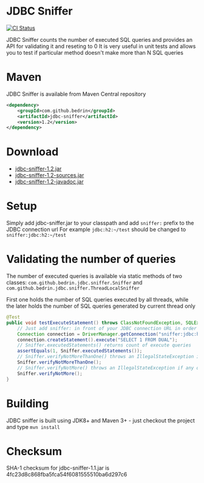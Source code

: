 JDBC Sniffer
============
[![CI Status](https://travis-ci.org/bedrin/jdbc-sniffer.svg?branch=develop)](https://travis-ci.org/bedrin/jdbc-sniffer)

JDBC Sniffer counts the number of executed SQL queries and provides an API for validating it and reseting to 0
It is very useful in unit tests and allows you to test if particular method doesn't make more than N SQL queries

Maven
============
JDBC Sniffer is available from Maven Central repository
```xml
<dependency>
    <groupId>com.github.bedrin</groupId>
    <artifactId>jdbc-sniffer</artifactId>
    <version>1.2</version>
</dependency>
```

Download
============
- [jdbc-sniffer-1.2.jar](https://github.com/bedrin/jdbc-sniffer/releases/download/1.2/jdbc-sniffer-1.1.jar)
- [jdbc-sniffer-1.2-sources.jar](https://github.com/bedrin/jdbc-sniffer/releases/download/1.2/jdbc-sniffer-1.1-sources.jar)
- [jdbc-sniffer-1.2-javadoc.jar](https://github.com/bedrin/jdbc-sniffer/releases/download/1.2/jdbc-sniffer-1.1-javadoc.jar)

Setup
============
Simply add jdbc-sniffer.jar to your classpath and add `sniffer:` prefix to the JDBC connection url
For example `jdbc:h2:~/test` should be changed to `sniffer:jdbc:h2:~/test`

Validating the number of queries
============
The number of executed queries is available via static methods of two classes:
`com.github.bedrin.jdbc.sniffer.Sniffer` and `com.github.bedrin.jdbc.sniffer.ThreadLocalSniffer`

First one holds the number of SQL queries executed by all threads, while the later holds the number of SQL queries generated by current thread only

```java
@Test
public void testExecuteStatement() throws ClassNotFoundException, SQLException {
    // Just add sniffer: in front of your JDBC connection URL in order to enable sniffer
    Connection connection = DriverManager.getConnection("sniffer:jdbc:h2:~/test", "sa", "sa");
    connection.createStatement().execute("SELECT 1 FROM DUAL");
    // Sniffer.executedStatements() returns count of execute queries
    assertEquals(1, Sniffer.executedStatements());
    // Sniffer.verifyNotMoreThanOne() throws an IllegalStateException if more than one query was executed; it also resets the counter to 0
    Sniffer.verifyNotMoreThanOne();
    // Sniffer.verifyNotMore() throws an IllegalStateException if any query was executed
    Sniffer.verifyNotMore();
}
```

Building
============
JDBC sniffer is built using JDK8+ and Maven 3+ - just checkout the project and type `mvn install`

Checksum
============
SHA-1 checksum for jdbc-sniffer-1.1.jar is 4fc23d8c868fba5fca54f6081555510ba6d297c6
